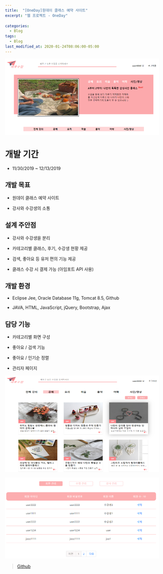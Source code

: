 ```yaml
---
title:  "[OneDay]원데이 클래스 예약 사이트"
excerpt: "웹 프로젝트 - OneDay"

categories:
  - Blog
tags:
  - Blog
last_modified_at: 2020-01-24T08:06:00-05:00
---
```

![main](\assets\image\main.PNG)

# 개발 기간
* 11/30/2019 ~ 12/13/2019


## 개발 목표

  * 원데이 클래스 예약 사이트

  * 강사와 수강생의 소통

## 설계 주안점

  * 강사와 수강생을 분리

  * 카테고리별 클래스, 후기, 수강생 현황 제공

  * 검색, 좋아요 등 유저 편의 기능 제공

  * 클래스 수강 시 결제 가능 (아임포트 API 사용)

## 개발 환경

  * Eclipse Jee, Oracle Database 11g, Tomcat 8.5, Github

  * JAVA, HTML, JavaScript, jQuery, Bootstrap, Ajax

## 담당 기능

  * 카테고리별 화면 구성

  * 좋아요 /  검색 기능

  * 좋아요 / 인기순 정렬

  * 관리자 페이지


  ![cate](\assets\image\cate.PNG)      

  ![admin](\assets\image\admin.PNG)

> [Github](https://github.com/JooooHyeWon/Oneday)
